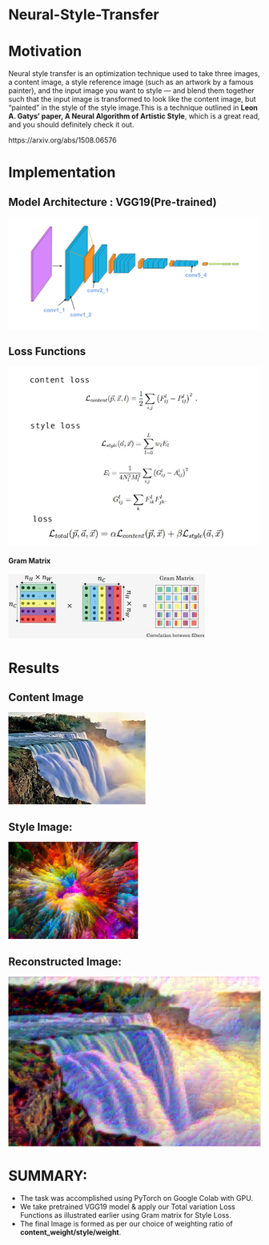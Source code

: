 # Neural-Style-Transfer
<h1><strong>Motivation</strong></h1>
<p>Neural style transfer is an optimization technique used to take three images, a content image, a style reference image (such as an artwork by a famous painter), and the input image you want to style — and blend them together such that the input image is transformed to look like the content image, but “painted” in the style of the style image.This is a technique outlined in <strong>Leon A. Gatys’ paper, A Neural Algorithm of Artistic Style</strong>, which is a great read, and you should definitely check it out.</p>
  <p>https://arxiv.org/abs/1508.06576</p>
<h1><strong>Implementation</strong></h1>
<h2><strong>Model Architecture : VGG19(Pre-trained)</strong></h1>
<img src="model-vgg19/vgg19_convlayers.png">
<h2><strong>Loss Functions</strong></h1>
<img src="loss_function.jpg">
<h4><strong>Gram Matrix </strong></h1>
<img src="gram_matrix.jpg">
<h1><strong>Results</strong></h1>
<h2><strong>Content Image</strong></h1>
<img src="content/content6.jpg">
<h2><strong>Style Image:</strong></h1>
<img src="styles/style4.jpg">
<h2><strong>Reconstructed Image: </strong></h2>
<img src="reconstructed/reconstructed1.png">
<h1><strong>SUMMARY: </strong></h1>
<p><ul><li>The task was accomplished using PyTorch on Google Colab with GPU.</li>
  <li>We take pretrained VGG19 model & apply our Total variation Loss Functions as illustrated earlier using Gram matrix for Style Loss.</li>
  <li> The final Image is formed as per our choice of weighting ratio of <strong>content_weight/style/weight</strong>.
